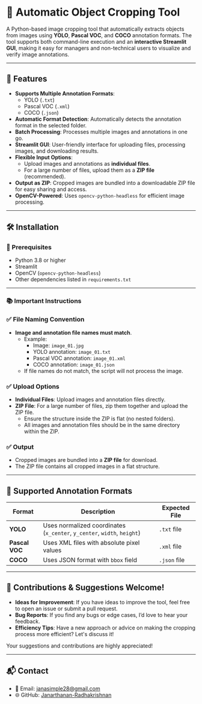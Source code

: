 # 🎨 Automatic Object Cropping Tool

A Python-based image cropping tool that automatically extracts objects from images using **YOLO**, **Pascal VOC**, and **COCO** annotation formats. The tool supports both command-line execution and an **interactive Streamlit GUI**, making it easy for managers and non-technical users to visualize and verify image annotations.

---

## 🚀 Features

- **Supports Multiple Annotation Formats**:
  - YOLO (`.txt`)
  - Pascal VOC (`.xml`)
  - COCO (`.json`)
- **Automatic Format Detection**: Automatically detects the annotation format in the selected folder.
- **Batch Processing**: Processes multiple images and annotations in one go.
- **Streamlit GUI**: User-friendly interface for uploading files, processing images, and downloading results.
- **Flexible Input Options**:
  - Upload images and annotations as **individual files**.
  - For a large number of files, upload them as a **ZIP file** (recommended).
- **Output as ZIP**: Cropped images are bundled into a downloadable ZIP file for easy sharing and access.
- **OpenCV-Powered**: Uses `opencv-python-headless` for efficient image processing.

---

## 🛠️ Installation

### 🔹 Prerequisites
- Python 3.8 or higher
- Streamlit
- OpenCV (`opencv-python-headless`)
- Other dependencies listed in `requirements.txt`

---

### 📚 Important Instructions

### ✅ File Naming Convention
- **Image and annotation file names must match**.
  - Example:
    - Image: `image_01.jpg`
    - YOLO annotation: `image_01.txt`
    - Pascal VOC annotation: `image_01.xml`
    - COCO annotation: `image_01.json`
  - If file names do not match, the script will not process the image.

### ✅ Upload Options
- **Individual Files**: Upload images and annotation files directly.
- **ZIP File**: For a large number of files, zip them together and upload the ZIP file.
  - Ensure the structure inside the ZIP is flat (no nested folders).
  - All images and annotation files should be in the same directory within the ZIP.

### ✅ Output
- Cropped images are bundled into a **ZIP file** for download.
- The ZIP file contains all cropped images in a flat structure.

---

## 📘 Supported Annotation Formats

| Format      | Description                                                                 | Expected File |
|-------------|-----------------------------------------------------------------------------|---------------|
| **YOLO**    | Uses normalized coordinates (`x_center`, `y_center`, `width`, `height`)     | `.txt` file   |
| **Pascal VOC** | Uses XML files with absolute pixel values                                | `.xml` file   |
| **COCO**    | Uses JSON format with `bbox` field                                          | `.json` file  |

---

## 🤝 Contributions & Suggestions Welcome!

- **Ideas for Improvement**: If you have ideas to improve the tool, feel free to open an issue or submit a pull request.
- **Bug Reports**: If you find any bugs or edge cases, I’d love to hear your feedback.
- **Efficiency Tips**: Have a new approach or advice on making the cropping process more efficient? Let's discuss it!

Your suggestions and contributions are highly appreciated!

---

## 📬 Contact

- 📩 Email: [janasimple28@gmail.com](mailto:janasimple28@gmail.com)
- 🌐 GitHub: [Janarthanan-Radhakrishnan](https://github.com/Janarthanan-Radhakrishnan)
